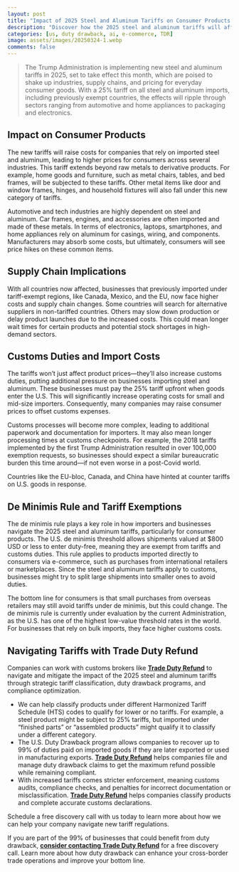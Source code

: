 ```yaml
---
layout: post
title: "Impact of 2025 Steel and Aluminum Tariffs on Consumer Products and Customs Duties"
description: "Discover how the 2025 steel and aluminum tariffs will affect consumer products, supply chains, and customs duties. Learn about duty drawback and refund solutions."
categories: [us, duty drawback, ai, e-commerce, TDR]
image: assets/images/20250324-1.webp
comments: false
---
```


> The Trump Administration is implementing new steel and aluminum tariffs in 2025, set to take effect this month, which are poised to shake up industries, supply chains, and pricing for everyday consumer goods. With a 25% tariff on all steel and aluminum imports, including previously exempt countries, the effects will ripple through sectors ranging from automotive and home appliances to packaging and electronics.

## Impact on Consumer Products

The new tariffs will raise costs for companies that rely on imported steel and aluminum, leading to higher prices for consumers across several industries. This tariff extends beyond raw metals to derivative products. For example, home goods and furniture, such as metal chairs, tables, and bed frames, will be subjected to these tariffs. Other metal items like door and window frames, hinges, and household fixtures will also fall under this new category of tariffs.

Automotive and tech industries are highly dependent on steel and aluminum. Car frames, engines, and accessories are often imported and made of these metals. In terms of electronics, laptops, smartphones, and home appliances rely on aluminum for casings, wiring, and components. Manufacturers may absorb some costs, but ultimately, consumers will see price hikes on these common items.

## Supply Chain Implications

With all countries now affected, businesses that previously imported under tariff-exempt regions, like Canada, Mexico, and the EU, now face higher costs and supply chain changes. Some countries will search for alternative suppliers in non-tariffed countries. Others may slow down production or delay product launches due to the increased costs. This could mean longer wait times for certain products and potential stock shortages in high-demand sectors.

## Customs Duties and Import Costs

The tariffs won’t just affect product prices—they’ll also increase customs duties, putting additional pressure on businesses importing steel and aluminum. These businesses must pay the 25% tariff upfront when goods enter the U.S. This will significantly increase operating costs for small and mid-size importers. Consequently, many companies may raise consumer prices to offset customs expenses.

Customs processes will become more complex, leading to additional paperwork and documentation for importers. It may also mean longer processing times at customs checkpoints. For example, the 2018 tariffs implemented by the first Trump Administration resulted in over 100,000 exemption requests, so businesses should expect a similar bureaucratic burden this time around—if not even worse in a post-Covid world.

Countries like the EU-bloc, Canada, and China have hinted at counter tariffs on U.S. goods in response.

## De Minimis Rule and Tariff Exemptions

The de minimis rule plays a key role in how importers and businesses navigate the 2025 steel and aluminum tariffs, particularly for consumer products. The U.S. de minimis threshold allows shipments valued at $800 USD or less to enter duty-free, meaning they are exempt from tariffs and customs duties. This rule applies to products imported directly to consumers via e-commerce, such as purchases from international retailers or marketplaces. Since the steel and aluminum tariffs apply to customs, businesses might try to split large shipments into smaller ones to avoid duties.

The bottom line for consumers is that small purchases from overseas retailers may still avoid tariffs under de minimis, but this could change. The de minimis rule is currently under evaluation by the current Administration, as the U.S. has one of the highest low-value threshold rates in the world. For businesses that rely on bulk imports, they face higher customs costs.

## Navigating Tariffs with Trade Duty Refund
Companies can work with customs brokers like [**Trade Duty Refund**](https://tradedutyrefund.com?utm_source=Blog&utm_medium=Link&utm_campaign=20250324Article) to navigate and mitigate the impact of the 2025 steel and aluminum tariffs through strategic tariff classification, duty drawback programs, and compliance optimization.

- We can help classify products under different Harmonized Tariff Schedule (HTS) codes to qualify for lower or no tariffs. For example, a steel product might be subject to 25% tariffs, but imported under “finished parts” or “assembled products” might qualify it to classify under a different category.
- The U.S. Duty Drawback program allows companies to recover up to 99% of duties paid on imported goods if they are later exported or used in manufacturing exports. [**Trade Duty Refund**](https://tradedutyrefund.com?utm_source=Blog&utm_medium=Link&utm_campaign=20250324Article) helps companies file and manage duty drawback claims to get the maximum refund possible while remaining compliant.
- With increased tariffs comes stricter enforcement, meaning customs audits, compliance checks, and penalties for incorrect documentation or misclassification. [**Trade Duty Refund**](https://tradedutyrefund.com?utm_source=Blog&utm_medium=Link&utm_campaign=20250324Article) helps companies classify products and complete accurate customs declarations.

Schedule a free discovery call with us today to learn more about how we can help your company navigate new tariff regulations.

If you are part of the 99% of businesses that could benefit from duty drawback, [**consider contacting Trade Duty Refund**](https://tradedutyrefund.com/contact-us.html?utm_source=Blog&utm_medium=Link&utm_campaign=20250324Article) for a free discovery call. Learn more about how duty drawback can enhance your cross-border trade operations and improve your bottom line.